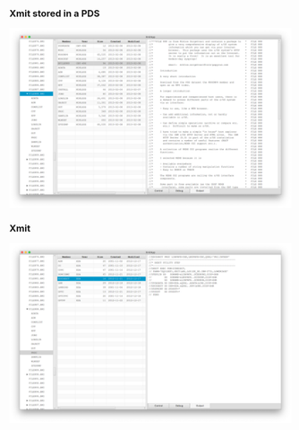 ### Xmit stored in a PDS
![xx](resources/xmit-recurse1.png?raw=true "xx")
### Xmit
![xx](resources/xmit-recurse2.png?raw=true "xx")